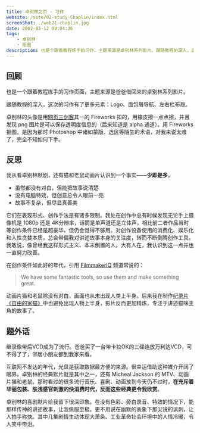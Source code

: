 ```yaml
---
title: 卓别林之页 - 习作
website: /site/02-study-Chaplin/index.html
screenShot: ./web21-chaplin.jpg
date: 2002-05-12 09:04:36
tags:
    - 卓别林
    - 抠图
description: 也是个跟着教程练手的习作，主题来源是卓别林系列影片。跟随教程的深入，这次页面有了更多元素：Logo、面包屑导航、左右栏布局
---
```


## 回顾
也是一个跟着教程练手的习作页面，主题来源是爸爸借回来的卓别林系列影片。

跟随教程的深入，这次的习作有了更多元素：Logo、面包屑导航、左右栏布局。

卓别林的头像是用[网页三剑客](https://baike.baidu.com/item/%E7%BD%91%E9%A1%B5%E4%B8%89%E5%89%91%E5%AE%A2)其一的 Fireworks 扣的，用橡皮擦一点点擦，并且发现 png 图片是可以保存透明度信息的（后来知道是 alpha 通道）。用 Fireworks 抠图，是因为那时 Photoshop 中诸如蒙版、选区等陌生的术语，对我来说太难了，完全不知如何下手。

## 反思
我从看卓别林默剧，还有猫和老鼠动画片认识到一个事实——**少即是多**。

- 虽然都没有对白，但能把故事说清楚
- 没有电脑特效，但创意总令人眼前一亮
- 故事不复杂，但尽显真善美

它们在表现形式、创作手法是有诸多限制。我处在创作中总有时候发现无论手上摄像机是 1080p 还是 4K分辨率，话筒是单声道还是立体声，相比前二者作品当时等创作条件已经是超豪华，但仍会觉得不够用。对创作设备使用的消费化、娱乐化和人性贪婪本质，总会带偏我对讲述故事本身的关注度，转而不断倒腾创作工具。我敢说，像曾经我这样形式主义、本末倒置的人，大有人在，我认识到这一点并也一直努力改善。

在创作条件如此好的年代，引用 [FilmmakerIQ](https://www.youtube.com/channel/UCSFAYalJ2Q7Tm_WmLgetmeg) 频道常说的：

> We have some fantastic tools, so use them and make something great. 

动画片猫和老鼠除没有对白，画面也从未出现人类上半身。后来我在制作[纪录片《自由的家猫》](https://awildpetcat.com)中也避免出现人物上半身，影片反而更加精炼，专注于讲述猫咪主角的故事了。

## 题外话
继录像带后VCD成为了流行。爸爸买了一台带卡拉OK的三碟连放万利达VCD，可不得了了，邻居小朋友都到我家来看。

互联网不发达的年代，光盘是获取数据最方便的来源。很幸运借助这种媒介开阔了眼界，卓别林的经典默片就是其中之一，还有 Micheal Jackson 的 MTV、动画片猫和老鼠。那时看过的很多流行音乐、喜剧、动画放到今天仍不过时，**在充斥着华丽包装、肤浅感官刺激的快消费时代，反而这些经典更令我欣赏**。

卓别林的喜剧默片给我留下很深印象。在没有色彩、旁白录音、特效的情况下，能那样传神的讲述故事，让我佩服至极。更不用说在幽默的表象下那尖锐的讽刺，让人拍手称快。其中几集剧情生动体现大萧条、工业革命社会环境中的人情冷暖，令人笑中带泪。
